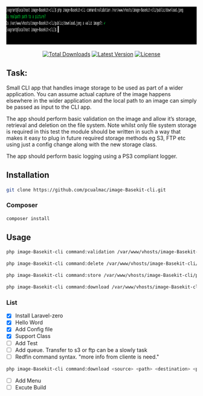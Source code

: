 <p align="center">
    <img src="https://github.com/pcualmac/image-Basekit-cli/blob/master/Screenshot.png" alt="AMP validation Example" height="100">
</p>

<p align="center">
  <a href="https://packagist.org/packages/jeffochoa/amp-validator"><img src="https://poser.pugx.org/jeffochoa/amp-validator/d/total.svg" alt="Total Downloads"></a>
  <a href="https://packagist.org/packages/jeffochoa/amp-validator"><img src="https://poser.pugx.org/jeffochoa/amp-validator/v/stable.svg" alt="Latest Version"></a>
  <a href="https://packagist.org/packages/jeffochoa/amp-validator"><img src="https://poser.pugx.org/jeffochoa/amp-validator/license.svg" alt="License"></a>
</p>

## Task:

Small CLI app that handles image storage to be used as part of a wider application. You can assume actual capture of the image happens elsewhere in the wider application and the local path to an image can simply be passed as input to the CLI app.

 

The app should perform basic validation on the image and allow it’s storage, retrieval and deletion on the file system. Note whilst only file system storage is required in this test the module should be written in such a way that makes it easy to plug in future required storage methods eg S3, FTP etc using just a config change along with the new storage class.

 

The app should perform basic logging using a PS3 compliant logger.


## Installation

```bash
git clone https://github.com/pcualmac/image-Basekit-cli.git
```
### Composer

```bash
composer install
```

## Usage

```bash
php image-Basekit-cli command:validation /var/www/vhosts/image-Basekit-cli/public/download.jpeg
```

```bash
php image-Basekit-cli command:delete /var/www/vhosts/image-Basekit-cli/public/download.jpeg
```

```bash
php image-Basekit-cli command:store /var/www/vhosts/image-Basekit-cli/public/download.jpeg
```

```bash
php image-Basekit-cli command:download /var/www/vhosts/image-Basekit-cli/public/download.jpeg
```

### List

- [x] Install Laravel-zero
- [x] Hello Word
- [x] Add Config file
- [x] Support Class
- [ ] Add Test
- [ ] Add queue. Transfer to s3 or ftp can be a slowly task
- [ ] Redfin command syntax. "more info from cliente is need."
```bash
php image-Basekit-cli command:download <source> <path> <destination> <path>
```
- [ ] Add Menu
- [ ] Excute Build 

